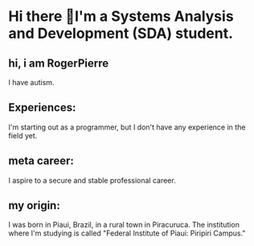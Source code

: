 ## <h1>Hi there 👋I'm a Systems Analysis and Development (SDA) student.</h1>
<h2>hi, i am RogerPierre</h2>
I have autism. 
<h2>Experiences:</h2>
I'm starting out as a programmer, but I don't have any experience in the field yet.
<h2>meta career:</h2>
I aspire to a secure and stable professional career.
<h2>my origin:</h2>
I was born in Piaui, Brazil, in a rural town in Piracuruca.
The institution where I'm studying is called "Federal Institute of Piaui: Piripiri Campus."
<!--
**RogerPierre/RogerPierre** is a ✨ _special_ ✨ repository because its `README.md` (this file) appears on your GitHub profile.

Here are some ideas to get you started:

- 🔭 I’m currently working on ...
- 🌱 I’m currently learning ...
- 👯 I’m looking to collaborate on ...
- 🤔 I’m looking for help with ...
- 💬 Ask me about ...
- 📫 How to reach me: ...
- 😄 Pronouns: ...
- ⚡ Fun fact: ...
-->
